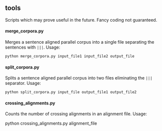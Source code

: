 tools
-----

Scripts which may prove useful in the future. Fancy coding not guaranteed.

#### merge_corpora.py

Merges a sentence aligned parallel corpus into a single file separating the
sentences with `|||`. Usage:

	python merge_corpora.py input_file1 input_file2 output_file

#### split_corpora.py

Splits a sentence aligned parallel corpus into two files eliminating the `|||`
separator. Usage:

	python split_corpora.py input_file output_file1 output_file2

#### crossing_alignments.py

Counts the number of crossing alignments in an alignment file. Usage:

  python crossing_alignments.py alignment_file
